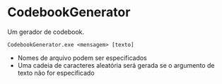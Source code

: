 # CodebookGenerator

Um gerador de codebook.

```
CodebookGenerator.exe <mensagem> [texto]
```

- Nomes de arquivo podem ser especificados
- Uma cadeia de caracteres aleatória será gerada se o argumento de texto não for especificado
